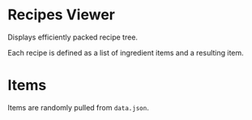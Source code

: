 # Recipes Viewer
Displays efficiently packed recipe tree.

Each recipe is defined as a list of ingredient items and a resulting item.

# Items
Items are randomly pulled from `data.json`.